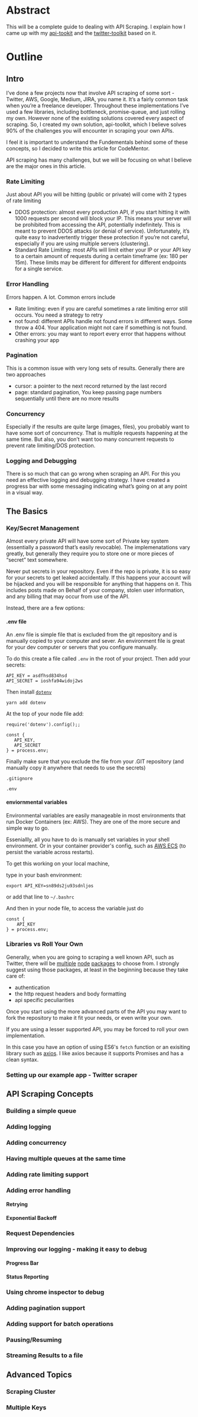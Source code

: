 # Abstract
This will be a complete guide to dealing with API Scraping. I explain how I came up with my [api-tookit](https://github.com/tolicodes/node-api-toolkit) and the [twitter-toolkit](https://github.com/tolicodes/twitter-toolkit) based on it. 

# Outline
## Intro
I’ve done a few projects now that involve API scraping of some sort - Twitter, AWS, Google, Medium, JIRA, you name it. It’s a fairly common task when you’re a freelance developer. Throughout these implementations I’ve used a few libraries, including bottleneck, promise-queue, and just rolling my own. However none of the existing solutions covered every aspect of scraping. So, I created my own solution, api-toolkit, which I believe solves 90% of the challenges you will encounter in scraping your own APIs. 

I feel it is important to understand the Fundementals behind some of these concepts, so I decided to write this article for CodeMentor. 

API scraping has many challenges, but we will be focusing on what I believe are the major ones in this article. 

### Rate Limiting
Just about API you will be hitting (public or private) will come with 2 types of rate limiting

- DDOS protection: almost every production API, if you start hitting it with 1000 requests per second will block your IP. This means your server will be prohibited from accessing the API, potentially indefinitely. This is meant to prevent DDOS attacks (or denial of service). Unfortunately, it’s quite easy to inadvertently trigger these protection if you’re not careful, especially if you are using multiple servers (clustering). 
- Standard Rate Limiting: most APIs will limit either your IP or your API key to a certain amount of requests during a certain timeframe (ex: 180 per 15m). These limits may be different for different for different endpoints for a single service. 

### Error Handling
Errors happen. A lot. Common errors include
- Rate limiting: even if you are careful sometimes a rate limiting error still occurs. You need a strategy to retry
- not found: different APIs handle not found errors in different ways. Some throw a 404. Your application might not care if something is not found. 
- Other errors: you may want to report every error that happens without crashing your app 

### Pagination
This is a common issue with very long sets of results. Generally there are two approaches

- cursor: a pointer to the next record returned by the last record 
- page: standard pagination, You keep passing page numbers sequentially until there are no more results 
 
### Concurrency
Especially if the results are quite large (images, files), you probably want to have some sort of concurrency. That is multiple requests happening at the same time. But also, you don’t want too many concurrent requests to prevent rate limiting/DOS protection. 

### Logging and Debugging
There is so much that can go wrong when scraping an API. For this you need an effective logging and debugging strategy. I have created a progress bar with some messaging indicating what’s going on at any point in a visual way. 

## The Basics
### Key/Secret Management
Almost every private API will have some sort of Private key system (essentially a password that’s easily revocable). The implemenatations vary greatly, but generally they require you to store one or more pieces of “secret” text somewhere. 

Never put secrets in your repository. Even if the repo is private, it is so easy for your secrets to get leaked accidentally. If this happens your account will be hijacked and you will be responsible for anything that happens on it. This includes posts made on Behalf of your company, stolen user information, and any billing that may occur from use of the API. 

Instead, there are a few options:

#### .env file
An .env file is simple file that is excluded from the git repository and is manually copied to your computer and sever. An environment file is great for your dev computer or servers that you configure manually. 

To do this create a file called `.env` in the root of your project. Then add your secrets:
```
API_KEY = asdfhsd834hsd
API_SECRET = ioshfa94widoj2ws
```

Then install [ `dotenv`](https://www.npmjs.com/package/dotenv)

```
yarn add dotenv
```

At the top of your node file add:
```
require('dotenv').config();;

const {
   API_KEY,
   API_SECRET
} = process.env;
```

Finally make sure that you exclude the file from your .GIT repository (and manually copy it anywhere that needs to use the secrets)

`.gitignore`
```
.env
```

#### enviornmental variables
Environmental variables are easily manageable in most environments that run Docker Containers (ex: AWS). They are one of the more secure and simple way to go.

Esseniallly, all you have to do is manually set variables in your shell environment. Or in your container provider's config, such as [AWS ECS](https://stackoverflow.com/questions/43330278/how-to-provide-environment-variables-to-aws-ecs-task-definition) (to persist the variable across restarts).

To get this working on your local machine,

type in your bash environment:
```
export API_KEY=sn89ds2ju93sdnljos
```

or add that line to `~/.bashrc`

And then in your node file, to access the variable just do 

```
const {
    API_KEY
} = process.env;
```

  
### Libraries vs Roll Your Own 
Generally, when you are going to scraping a well known API, such as Twitter, there will be [multiple](https://www.npmjs.com/package/twitter) [node](https://www.npmjs.com/package/node-twitter-api) [packages](https://github.com/ttezel/twit) to choose from. I strongly suggest using those packages, at least in the beginning because they take care of:
* authentication
* the http request headers and body formatting
* api specific peculiarities 

Once you start using the more advanced parts of the API you may want to fork the repository to make it fit your needs, or even write your own.

If you are using a lesser supported API, you may be forced to roll your own implementation. 

In this case you have an option of using ES6's `fetch` function or an exisiting library such as [axios](https://github.com/axios/axios). I like axios because it supports Promises and has a clean syntax. 


### Setting up our example app - Twitter scraper

## API Scraping Concepts

###  Building a simple queue
 
### Adding logging

### Adding concurrency 

### Having multiple queues at the same time

###  Adding rate limiting support
 
###  Adding error handling

#### Retrying

#### Exponential Backoff
 
### Request Dependencies

### Improving our logging - making it easy to debug
 
#### Progress Bar
  
#### Status Reporting
  
### Using chrome inspector to debug

### Adding pagination support

### Adding support for batch operations

### Pausing/Resuming

### Streaming Results to a file

## Advanced Topics
### Scraping Cluster

### Multiple Keys
<!--stackedit_data:
eyJoaXN0b3J5IjpbNTc0OTE5NjEwLDE4OTU2NDMyMzAsLTYwNz
YwNDQ2NiwtMTQ3NjQ0NDc4MSw1OTA2MjIzMTgsMjk4MzM4OTQ0
LC0xNDAyNDQwNzk1XX0=
-->